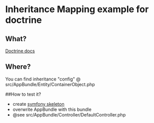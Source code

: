 # Inheritance Mapping example for doctrine


## What?
[Doctrine docs](http://docs.doctrine-project.org/projects/doctrine-orm/en/latest/reference/inheritance-mapping.html)

## Where?
You can find inheritance "config" @ src/AppBundle/Entity/ContainerObject.php

##How to test it?
- create [symfony skeleton](https://symfony.com/doc/current/setup.html)
- overwrite AppBundle with this bundle
- @see src/AppBundle/Controller/DefaultController.php